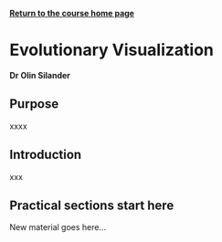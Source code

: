 **[Return to the course home page](../index.html)**

# Evolutionary Visualization
**Dr Olin Silander**

## Purpose

xxxx


## Introduction

xxx


## Practical sections start here

New material goes here...
